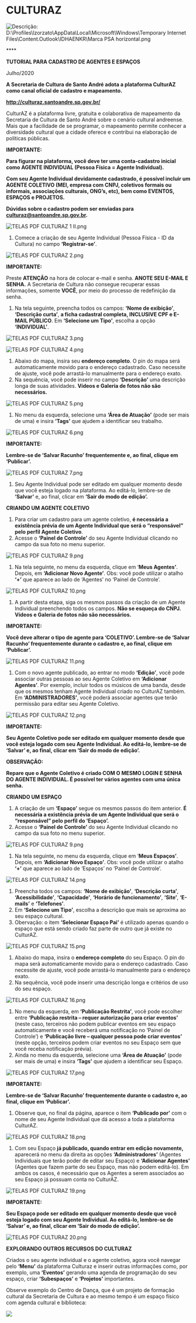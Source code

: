 # CULTURAZ

![Descri&#xE7;&#xE3;o: D:\Profiles\lzorzato\AppData\Local\Microsoft\Windows\Temporary Internet Files\Content.Outlook\IDHAENKR\Marca PSA horizontal.png](../.gitbook/assets/0.png)

\*\*\*\*

**TUTORIAL PARA CADASTRO DE AGENTES E ESPAÇOS**

Julho/2020

**A Secretaria de Cultura de Santo André adota a plataforma CulturAZ como canal oficial de cadastro e mapeamento.**

**http://culturaz.santoandre.sp.gov.br/**

CulturAZ é a plataforma livre, gratuita e colaborativa de mapeamento da Secretaria de Cultura de Santo André sobre o cenário cultural andreense. Mais que a facilidade de se programar, o mapeamento permite conhecer a diversidade cultural que a cidade oferece e contribui na elaboração de políticas públicas.

**IMPORTANTE:**

**Para figurar na plataforma, você deve ter uma conta-cadastro inicial como AGENTE INDIVIDUAL \(Pessoa Física = Agente Individual\).**

**Com seu Agente Individual devidamente cadastrado, é possível incluir um AGENTE COLETIVO \(MEI, empresa com CNPJ, coletivos formais ou informais, associações culturais, ONG’s, etc\), bem como EVENTOS, ESPAÇOS e PROJETOS.**

**Dúvidas sobre o cadastro podem ser enviadas para** [**culturaz@santoandre.sp.gov.br**](mailto:culturaz@santoandre.sp.gov.br)**.**



![TELAS PDF CULTURAZ 1 II.png](../.gitbook/assets/1.png)

1. Comece a criação de seu Agente Individual \(Pessoa Física - ID da Cultura\) no campo **‘Registrar-se’**.

![TELAS PDF CULTURAZ 2.png](../.gitbook/assets/2.png)

**IMPORTANTE:**

Preste **ATENÇÃO** na hora de colocar e-mail e senha. **ANOTE SEU E-MAIL E SENHA.** A Secretaria de Cultura não consegue recuperar essas informações, somente **VOCÊ**, por meio do processo de redefinição da senha.

1. Na tela seguinte, preencha todos os campos: **‘Nome de exibição’**, **‘Descrição curta’**, **a ficha cadastral completa, INCLUSIVE CPF e E-MAIL PÚBLICO**. Em **‘Selecione um Tipo’**, escolha a opção **‘INDIVIDUAL’**.

![TELAS PDF CULTURAZ 3.png](../.gitbook/assets/3.png)

![TELAS PDF CULTURAZ 4.png](../.gitbook/assets/4.png)

1. Abaixo do mapa, insira seu **endereço completo**. O pin do mapa será automaticamente movido para o endereço cadastrado. Caso necessite de ajuste, você pode arrastá-lo manualmente para o endereço exato.
2. Na sequência, você pode inserir no campo **‘Descrição’** uma descrição longa de suas atividades. **Vídeos e Galeria de fotos não são necessários.**

![TELAS PDF CULTURAZ 5.png](../.gitbook/assets/5.png)

1. No menu da esquerda, selecione uma **‘Área de Atuação’** \(pode ser mais de uma\) e insira **‘Tags’** que ajudem a identificar seu trabalho.

![TELAS PDF CULTURAZ 6.png](../.gitbook/assets/6.png)

**IMPORTANTE:**

**Lembre-se de ‘Salvar Racunho’ frequentemente e, ao final, clique em ‘Publicar’.**

![TELAS PDF CULTURAZ 7.png](../.gitbook/assets/7.png)

1. Seu Agente Individual pode ser editado em qualquer momento desde que você esteja logado na plataforma. Ao editá-lo, lembre-se de **‘Salvar’** e, ao final, clicar em **‘Sair do modo de edição’.**

**CRIANDO UM AGENTE COLETIVO**

1. Para criar um cadastro para um agente coletivo, **é necessária a existência prévia de um Agente Individual que será o “responsável” pelo perfil Agente Coletivo**.
2. Acesse o **‘Painel de Controle’** do seu Agente Individual clicando no campo da sua foto no menu superior.

![TELAS PDF CULTURAZ 9.png](../.gitbook/assets/9.png)

1. Na tela seguinte, no menu da esquerda, clique em ‘**Meus Agentes’**. Depois, em **‘Adicionar Novo Agente’**. Obs: você pode utilizar o atalho **‘+’** que aparece ao lado de ‘Agentes’ no ‘Painel de Controle’.

![TELAS PDF CULTURAZ 10.png](../.gitbook/assets/10.png)

1. A partir desta etapa, siga os mesmos passos da criação de um Agente Individual preenchendo todos os campos. **Não se esqueça do CNPJ.** **Vídeos e Galeria de fotos não são necessários.**

**IMPORTANTE:**

**Você deve alterar o tipo de agente para ‘COLETIVO’. Lembre-se de ‘Salvar Racunho’ frequentemente durante o cadastro e, ao final, clique em ‘Publicar’.**

![TELAS PDF CULTURAZ 11.png](../.gitbook/assets/11.png)

1. Com o novo agente publicado, ao entrar no modo **‘Edição’**, você pode associar outras pessoas ao seu Agente Coletivo em **‘Adicionar Agentes’**. Por exemplo, incluir todos os músicos de uma banda, desde que os mesmos tenham Agente Individual criado no CulturAZ também. Em **‘ADMINISTRADORES’**, você poderá associar agentes que terão permissão para editar seu Agente Coletivo.

![TELAS PDF CULTURAZ 12.png](../.gitbook/assets/12.png)

**IMPORTANTE:**

**Seu Agente Coletivo pode ser editado em qualquer momento desde que você esteja logado com seu Agente Individual. Ao editá-lo, lembre-se de ‘Salvar’ e, ao final, clicar em ‘Sair do modo de edição’.**

**OBSERVAÇÃO:**

**Repare que o Agente Coletivo é criado COM O MESMO LOGIN E SENHA DO AGENTE INDIVIDUAL. É possível ter vários agentes com uma única senha.**

**CRIANDO UM ESPAÇO**

1. A criação de um **‘Espaço’** segue os mesmos passos do item anterior. **É necessária a existência prévia de um Agente Individual que será o “responsável” pelo perfil do ‘Espaço’.**
2. Acesse o **‘Painel de Controle’** do seu Agente Individual clicando no campo da sua foto no menu superior.

![TELAS PDF CULTURAZ 9.png](../.gitbook/assets/13.png)

1. Na tela seguinte, no menu da esquerda, clique em ‘**Meus Espaços’**. Depois, em **‘Adicionar Novo Espaço’**. Obs: você pode utilizar o atalho **‘+’** que aparece ao lado de ‘Espaços’ no ‘Painel de Controle’.

![TELAS PDF CULTURAZ 14.png](../.gitbook/assets/14.png)

1. Preencha todos os campos: **‘Nome de exibição’**, **‘Descrição curta’**, **‘Acessibilidade’**, **‘Capacidade’**, **‘Horário de funcionamento’**, **‘Site’**, **‘E-mails’** e **‘Telefones’**.
2. Em **‘Selecione um Tipo’**, escolha a descrição que mais se aproxima ao seu espaço cultural.
3. Obervação: o item **‘Selecionar Espaço Pai’** é utilizado apenas quando o espaço que está sendo criado faz parte de outro que já existe no CulturAZ.

![TELAS PDF CULTURAZ 15.png](../.gitbook/assets/15.png)

1. Abaixo do mapa, insira o **endereço completo** do seu Espaço. O pin do mapa será automaticamente movido para o endereço cadastrado. Caso necessite de ajuste, você pode arrastá-lo manualmente para o endereço exato.
2. Na sequência, você pode inserir uma descrição longa e critérios de uso do seu espaço.

![TELAS PDF CULTURAZ 16.png](../.gitbook/assets/16.png)

1. No menu da esquerda, em **‘Publicação Restrita’**, você pode escolher entre **‘Publicação restrita – requer autorização para criar eventos’** \(neste caso, terceiros não podem publicar eventos em seu espaço automaticamente e você receberá uma notificação no ‘Painel de Controle’\) e **‘Publicação livre – qualquer pessoa pode criar eventos’** \(neste opção, terceiros podem criar eventos no seu Espaço sem que você receba notificação prévia\).
2. Ainda no menu da esquerda, selecione uma **‘Área de Atuação’** \(pode ser mais de uma\) e insira **‘Tags’** que ajudem a identificar seu Espaço.

![TELAS PDF CULTURAZ 17.png](../.gitbook/assets/17.png)

**IMPORTANTE:**

**Lembre-se de ‘Salvar Racunho’ frequentemente durante o cadastro e, ao final, clique em ‘Publicar’.**

1. Observe que, no final da página, aparece o item **‘Publicado por’** com o nome de seu Agente Individual que dá acesso a toda a plataforma CulturAZ.

![TELAS PDF CULTURAZ 18.png](../.gitbook/assets/18.png)

1. Com seu Espaço **já publicado, quando entrar em edição novamente,** aparecerá no menu da direita as opções **‘Administradores’** \(Agentes Individuais que terão poder de editar seu Espaço\) e **‘Adicionar Agentes’** \(Agentes que fazem parte do seu Espaço, mas não podem editá-lo\). Em ambos os casos, é necessário que os Agentes a serem associados ao seu Espaço já possuam conta no CulturAZ.

![TELAS PDF CULTURAZ 19.png](../.gitbook/assets/19.png)

**IMPORTANTE:**

**Seu Espaço pode ser editado em qualquer momento desde que você esteja logado com seu Agente Individual. Ao editá-lo, lembre-se de ‘Salvar’ e, ao final, clicar em ‘Sair do modo de edição’.**

![TELAS PDF CULTURAZ 20.png](../.gitbook/assets/20.png)

**EXPLORANDO OUTROS RECURSOS DO CULTURAZ**

Criados o seu agente individual e o agente coletivo, agora você navegar pelo **‘Menu’** da plataforma Culturaz e inserir outras informações como, por exemplo, uma **‘Eventos’** gerando uma agenda de programação do seu espaço, criar **‘Subespaços’** e **‘Projetos’** importantes.

Observe exemplo do Centro de Dança, que é um projeto de formação cultural da Secretaria de Cultura e ao mesmo tempo é um espaço físico com agenda cultural e biblioteca:

![](../.gitbook/assets/21.png)

